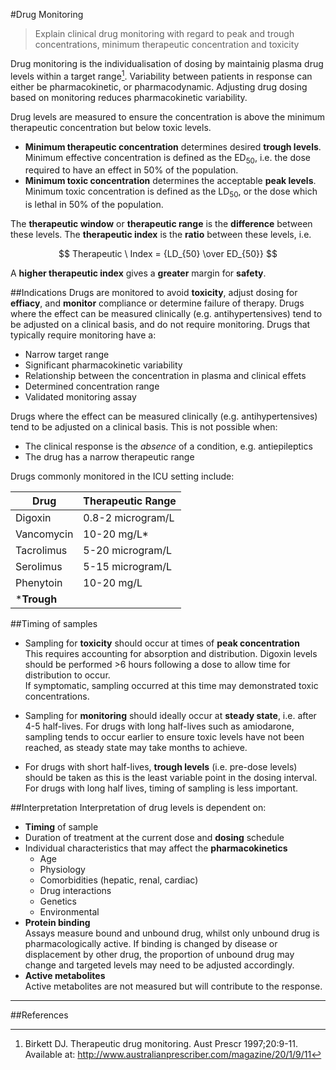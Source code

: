 #Drug Monitoring
> Explain clinical drug monitoring with regard to peak and trough concentrations, minimum therapeutic concentration and toxicity

Drug monitoring is the individualisation of dosing by maintainig plasma drug levels within a target range[^1]. Variability between patients in response can either be pharmacokinetic, or pharmacodynamic. Adjusting drug dosing based on monitoring reduces pharmacokinetic variability.

Drug levels are measured to ensure the concentration is above the minimum therapeutic concentration but below toxic levels. 
* **Minimum therapeutic concentration** determines desired **trough levels**.   
  Minimum effective concentration is defined as the ED<sub>50</sub>, i.e. the dose required to have an effect in 50% of the population.
* **Minimum toxic concentration** determines the acceptable **peak levels**.  
  Minimum toxic concentration is defined as the LD<sub>50</sub>, or the dose which is lethal in 50% of the population.

The **therapeutic window** or **therapeutic range** is the **difference** between these levels. The **therapeutic index** is the **ratio** between these levels, i.e.

$$ Therapeutic \ Index = {LD_{50} \over ED_{50}} $$

A **higher therapeutic index** gives a **greater** margin for **safety**.

##Indications
Drugs are monitored to avoid **toxicity**, adjust dosing for **effiacy**, and **monitor** compliance or determine failure of therapy. Drugs where the effect can be measured clinically (e.g. antihypertensives) tend to be adjusted on a clinical basis, and do not require monitoring. Drugs that typically require monitoring have a:
* Narrow target range
* Significant pharmacokinetic variability
* Relationship between the concentration in plasma and clinical effets
* Determined concentration range
* Validated monitoring assay

Drugs where the effect can be measured clinically (e.g. antihypertensives) tend to be adjusted on a clinical basis. This is not possible when:
* The clinical response is the *absence* of a condition, e.g. antiepileptics
* The drug has a narrow therapeutic range


Drugs commonly monitored in the ICU setting include:

| Drug | Therapeutic Range |
| -- | -- |
| Digoxin | 0.8-2 microgram/L |
| Vancomycin | 10-20 mg/L* |
| Tacrolimus | 5-20 microgram/L  |
| Serolimus | 5-15 microgram/L  |
| Phenytoin |10-20 mg/L|
|***Trough**|

##Timing of samples
* Sampling for **toxicity** should occur at times of **peak concentration**  
  This requires accounting for absorption and distribution. Digoxin levels should be performed >6 hours following a dose to allow time for distribution to occur.  
  If symptomatic, sampling occurred at this time may demonstrated toxic concentrations.

* Sampling for **monitoring** should ideally occur at **steady state**, i.e. after 4-5 half-lives. For drugs with long half-lives such as amiodarone, sampling tends to occur earlier to ensure toxic levels have not been reached, as steady state may take months to achieve.

* For drugs with short half-lives, **trough levels** (i.e. pre-dose levels) should be taken as this is the least variable point in the dosing interval. For drugs with long half lives, timing of sampling is less important.

##Interpretation
Interpretation of drug levels is dependent on:
* **Timing** of sample
* Duration of treatment at the current dose and **dosing** schedule
* Individual characteristics that may affect the **pharmacokinetics**
    * Age
    * Physiology
    * Comorbidities (hepatic, renal, cardiac)
    * Drug interactions
    * Genetics
    * Environmental
* **Protein binding**  
  Assays measure bound and unbound drug, whilst only unbound drug is pharmacologically active. If binding is changed by disease or displacement by other drug, the proportion of unbound drug may change and targeted levels may need to be adjusted accordingly.
* **Active metabolites**  
  Active metabolites are not measured but will contribute to the response. 
---

##References
  [^1]: Birkett DJ. Therapeutic drug monitoring. Aust Prescr 1997;20:9-11. Available at: http://www.australianprescriber.com/magazine/20/1/9/11  
[^2]: Ghiculescu RA. Therapeutic drug monitoring, which drugs, why, when, and how to do it. Aust Prescr 2008;31:42-4. Available at: http://www.australianprescriber.com/magazine/31/2/42/4